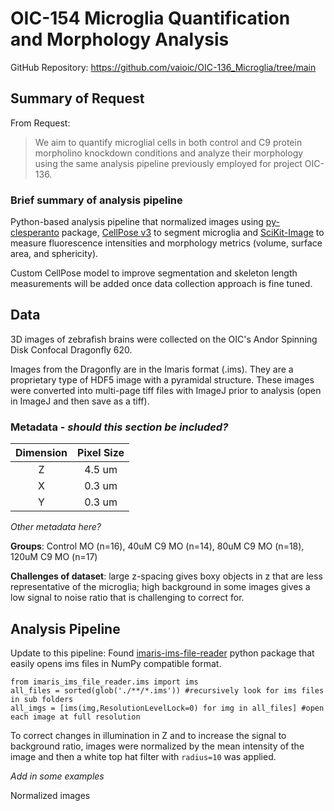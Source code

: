 # OIC-154 Microglia Quantification and Morphology Analysis
GitHub Repository: https://github.com/vaioic/OIC-136_Microglia/tree/main

## Summary of Request
From Request:
>We aim to quantify microglial cells in both control and C9 protein morpholino knockdown conditions and analyze their morphology using the same analysis pipeline previously employed for project OIC-136. 

### Brief summary of analysis pipeline
Python-based analysis pipeline that normalized images using [py-clesperanto](https://github.com/clEsperanto/pyclesperanto/tree/main) package, [CellPose v3](https://github.com/MouseLand/cellpose/tree/v3.1.1.2) to segment microglia and [SciKit-Image](https://scikit-image.org) to measure fluorescence intensities and morphology metrics (volume, surface area, and sphericity). 

Custom CellPose model to improve segmentation and skeleton length measurements will be added once data collection approach is fine tuned.

## Data
3D images of zebrafish brains were collected on the OIC's Andor Spinning Disk Confocal Dragonfly 620.

Images from the Dragonfly are in the Imaris format (.ims). They are a proprietary type of HDF5 image with a pyramidal structure. These images were converted into multi-page tiff files with ImageJ prior to analysis (open in ImageJ and then save as a tiff).

### Metadata - *should this section be included?*

|Dimension|Pixel Size|
|:--------:|:---:|
|Z| 4.5 um|
|X| 0.3 um|
|Y| 0.3 um|

*Other metadata here?*

**Groups**: Control MO (n=16), 40uM C9 MO (n=14), 80uM C9 MO (n=18), 120uM C9 MO (n=17)

**Challenges of dataset**: large z-spacing gives boxy objects in z that are less representative of the microglia; high background in some images gives a low signal to noise ratio that is challenging to correct for.

## Analysis Pipeline
Update to this pipeline: Found [imaris-ims-file-reader](https://pypi.org/project/imaris-ims-file-reader/) python package that easily opens ims files in NumPy compatible format.

```
from imaris_ims_file_reader.ims import ims
all_files = sorted(glob('./**/*.ims')) #recursively look for ims files in sub folders
all_imgs = [ims(img,ResolutionLevelLock=0) for img in all_files] #open each image at full resolution
```

To correct changes in illumination in Z and to increase the signal to background ratio, images were normalized by the mean intensity of the image and then a white top hat filter with `radius=10` was applied.

*Add in some examples*

Normalized images